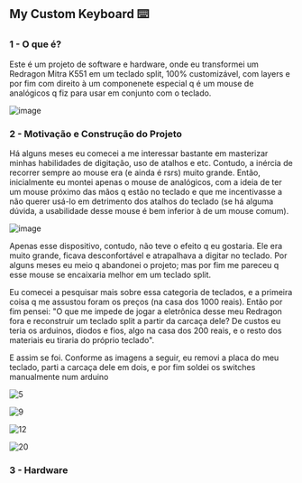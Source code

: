 ## My Custom Keyboard ⌨️

### 1 - O que é?

Este é um projeto de software e hardware, onde eu transformei um Redragon Mitra K551 em um teclado split, 100% customizável, com layers e por fim com direito à um componenete especial q é um mouse de analógicos q fiz para usar em conjunto com o teclado.

![image](https://github.com/PauloIVM/my-custom-keyboard/assets/59659732/e9e20eb4-6c2c-4bad-bd4b-35b1f91c0921)

### 2 - Motivação e Construção do Projeto

Há alguns meses eu comecei a me interessar bastante em masterizar minhas habilidades de digitação, uso de atalhos e etc. Contudo, a inércia de recorrer sempre ao mouse era (e ainda é rsrs) muito grande. Então, inicialmente eu montei apenas o mouse de analógicos, com a ideia de ter um mouse próximo das mãos q estão no teclado e que me incentivasse a não querer usá-lo em detrimento dos atalhos do teclado (se há alguma dúvida, a usabilidade desse mouse é bem inferior à de um mouse comum).

![image](https://github.com/PauloIVM/my-custom-keyboard/assets/59659732/aee006d4-4c1e-4a40-a4d0-c1c7c63bddaf)

Apenas esse dispositivo, contudo, não teve o efeito q eu gostaria. Ele era muito grande, ficava desconfortável e atrapalhava a digitar no teclado. Por alguns meses eu meio q abandonei o projeto; mas por fim me pareceu q esse mouse se encaixaria melhor em um teclado split.

Eu comecei a pesquisar mais sobre essa categoria de teclados, e a primeira coisa q me assustou foram os preços (na casa dos 1000 reais). Então por fim pensei: "O que me impede de jogar a eletrônica desse meu Redragon fora e reconstruir um teclado split a partir da carcaça dele? De custos eu teria os arduinos, diodos e fios, algo na casa dos 200 reais, e o resto dos materiais eu tiraria do próprio teclado".

E assim se foi. Conforme as imagens a seguir, eu removi a placa do meu teclado, parti a carcaça dele em dois, e por fim soldei os switches manualmente num arduino

![5](https://github.com/PauloIVM/my-custom-keyboard/assets/59659732/0fd848ed-57b7-4765-a498-79e50013f8d8)

![9](https://github.com/PauloIVM/my-custom-keyboard/assets/59659732/9fd293bc-f831-409d-8edb-e9a7e9b35a38)

![12](https://github.com/PauloIVM/my-custom-keyboard/assets/59659732/8dfde9fe-4ff4-49ca-bdb3-31ee560ed2f3)

![20](https://github.com/PauloIVM/my-custom-keyboard/assets/59659732/c3cea75e-0690-45f5-bbdb-cb2691cca659)

### 3 - Hardware
